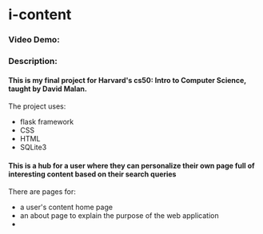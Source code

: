 # i-content
### Video Demo: <URL HERE>
### Description:

#### This is my final project for Harvard's cs50: Intro to Computer Science, taught by David Malan.

The project uses:

* flask framework
* CSS
* HTML
* SQLite3

#### This is a hub for a user where they can personalize their own page full of interesting content based on their search queries

There are pages for:
* a user's content home page
* an about page to explain the purpose of the web application
* 


